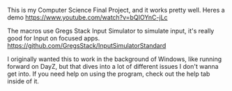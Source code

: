 This is my Computer Science Final Project, and it works pretty well. Heres a demo
https://www.youtube.com/watch?v=bQIOYnC-jLc

The macros use Gregs Stack Input Simulator to simulate input, it's really good for Input on focused apps.
https://github.com/GregsStack/InputSimulatorStandard

I originally wanted this to work in the background of Windows, like running forward on DayZ, but that dives into a lot of different issues I don't wanna get into.
If you need help on using the program, check out the help tab inside of it.
